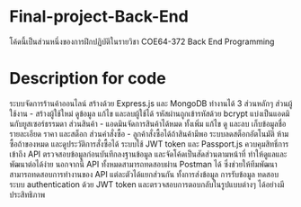 # Final-project-Back-End
โค้ดนี้เป็นส่วนหนึ่งของการฝึกปฏิบัติในรายวิชา COE64-372 Back End Programming

# Description for code
ระบบจัดการร้านค้าออนไลน์
สร้างด้วย Express.js และ MongoDB ทำงานได้ 3 ส่วนหลักๆ
ส่วนผู้ใช้งาน - สร้างผู้ใช้ใหม่ ดูข้อมูล แก้ไข และลบผู้ใช้ได้ รหัสผ่านถูกเข้ารหัสด้วย bcrypt แบ่งเป็นแอดมินกับยูสเซอร์ธรรมดา
ส่วนสินค้า - แอดมินจัดการสินค้าได้หมด ทั้งเพิ่ม แก้ไข ดู และลบ เก็บข้อมูลชื่อ รายละเอียด ราคา และสต็อก
ส่วนคำสั่งซื้อ - ลูกค้าสั่งซื้อได้ถ้าสินค้ามีพอ ระบบลดสต็อกอัตโนมัติ ห้ามซื้อถ้าของหมด และดูประวัติการสั่งซื้อได้
ระบบใช้ JWT token และ Passport.js ควบคุมสิทธิ์การเข้าถึง API ตรวจสอบข้อมูลก่อนบันทึกลงฐานข้อมูล และจัดโค้ดเป็นสัดส่วนตามหน้าที่ ทำให้ดูแลและพัฒนาต่อได้ง่าย
นอกจากนี้ API ทั้งหมดสามารถทดสอบผ่าน Postman ได้ ซึ่งช่วยให้ทีมพัฒนาสามารถทดสอบการทำงานของ API แต่ละตัวได้แยกส่วนกัน ทั้งการส่งข้อมูล การรับข้อมูล ทดสอบระบบ authentication ด้วย JWT token และตรวจสอบการตอบกลับในรูปแบบต่างๆ ได้อย่างมีประสิทธิภาพ
